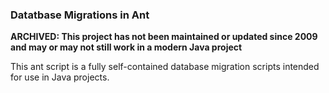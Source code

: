 ### Datatbase Migrations in Ant

**ARCHIVED: This project has not been maintained or updated since 2009 and may or may not still work in a modern Java project**

This ant script is a fully self-contained database migration scripts intended for use in Java projects.

